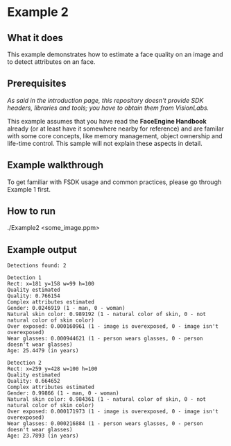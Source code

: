# Example 2
## What it does
This example demonstrates how to estimate a face quality on an image and to detect attributes on an face.

## Prerequisites
*As said in the introduction page, this repository doesn't provide SDK headers, libraries and tools;
you have to obtain them from VisionLabs.*

This example assumes that you have read the **FaceEngine Handbook** already (or at least have it
somewhere nearby for reference) and are familar with some core concepts, like memory management,
object ownership and life-time control. This sample will not explain these aspects in detail.

## Example walkthrough
To get familiar with FSDK usage and common practices, please go through Example 1 first.

## How to run
./Example2 <some_image.ppm>

## Example output
```
Detections found: 2

Detection 1
Rect: x=181 y=158 w=99 h=100
Quality estimated
Quality: 0.766154
Complex attributes estimated
Gender: 0.0246919 (1 - man, 0 - woman)
Natural skin color: 0.989192 (1 - natural color of skin, 0 - not natural color of skin color)
Over exposed: 0.000160961 (1 - image is overexposed, 0 - image isn't overexposed)
Wear glasses: 0.000944621 (1 - person wears glasses, 0 - person doesn't wear glasses)
Age: 25.4479 (in years)

Detection 2
Rect: x=259 y=428 w=100 h=100
Quality estimated
Quality: 0.664652
Complex attributes estimated
Gender: 0.99866 (1 - man, 0 - woman)
Natural skin color: 0.984361 (1 - natural color of skin, 0 - not natural color of skin color)
Over exposed: 0.000171973 (1 - image is overexposed, 0 - image isn't overexposed)
Wear glasses: 0.000216884 (1 - person wears glasses, 0 - person doesn't wear glasses)
Age: 23.7893 (in years)
```
